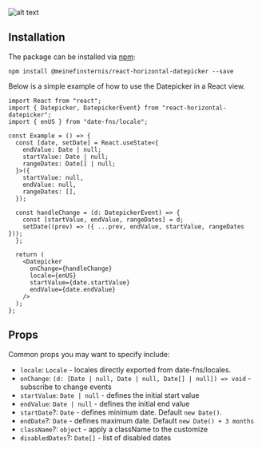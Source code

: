 ![alt text](https://i.ibb.co/k4k1w90/image-2022-09-19-23-50-53.png)

## Installation

The package can be installed via [npm](https://github.com/npm/cli):

```
npm install @meinefinsternis/react-horizontal-datepicker --save
```

Below is a simple example of how to use the Datepicker in a React view.

```tsx
import React from "react";
import { Datepicker, DatepickerEvent} from "react-horizontal-datepicker";
import { enUS } from "date-fns/locale";

const Example = () => {
  const [date, setDate] = React.useState<{
    endValue: Date | null;
    startValue: Date | null;
    rangeDates: Date[] | null;
  }>({
    startValue: null,
    endValue: null,
    rangeDates: [],
  });

  const handleChange = (d: DatepickerEvent) => {
    const [startValue, endValue, rangeDates] = d;
    setDate((prev) => ({ ...prev, endValue, startValue, rangeDates }));
  };

  return (
    <Datepicker
      onChange={handleChange}
      locale={enUS}
      startValue={date.startValue}
      endValue={date.endValue}
    />
  );
};
```

## Props

Common props you may want to specify include:

- `locale`: `Locale` - locales directly exported from date-fns/locales.
- `onChange`: `(d: [Date | null, Date | null, Date[] | null]) => void` - subscribe to change events
- `startValue`: `Date | null` - defines the initial start value
- `endValue`: `Date | null` - defines the initial end value
- `startDate`?: `Date` - defines minimum date. Default `new Date()`.
- `endDate`?: `Date` - defines maximum date. Default `new Date() + 3 months`
- `className`?: `object` - apply a className to the customize
- `disabledDates`?: `Date[]` - list of disabled dates
